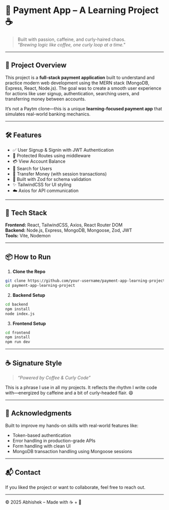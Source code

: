# 💸 Payment App – A Learning Project ☕

> Built with passion, caffeine, and curly-haired chaos.  
> _"Brewing logic like coffee, one curly loop at a time."_

---

## 🚀 Project Overview

This project is a **full-stack payment application** built to understand and practice modern web development using the MERN stack (MongoDB, Express, React, Node.js). The goal was to create a smooth user experience for actions like user signup, authentication, searching users, and transferring money between accounts.

It’s not a Paytm clone—this is a unique **learning-focused payment app** that simulates real-world banking mechanics.

---

## 🛠️ Features

- ✅ User Signup & Signin with JWT Authentication
- 🔐 Protected Routes using middleware
- 💳 View Account Balance
- 📇 Search for Users
- 💸 Transfer Money (with session transactions)
- 🧠 Built with Zod for schema validation
- ✨ TailwindCSS for UI styling
- ☁️ Axios for API communication

---

## 🧾 Tech Stack

**Frontend:** React, TailwindCSS, Axios, React Router DOM  
**Backend:** Node.js, Express, MongoDB, Mongoose, Zod, JWT  
**Tools:** Vite, Nodemon

---

## 📦 How to Run

1. **Clone the Repo**  
```bash
git clone https://github.com/your-username/payment-app-learning-project.git
cd payment-app-learning-project
```

2. **Backend Setup**  
```bash
cd backend
npm install
node index.js
```

3. **Frontend Setup**  
```bash
cd frontend
npm install
npm run dev
```

---

## ☕ Signature Style

> _“Powered by Coffee & Curly Code”_

This is a phrase I use in all my projects. It reflects the rhythm I write code with—energized by caffeine and a bit of curly-headed flair. 😄

---

## 🙌 Acknowledgments

Built to improve my hands-on skills with real-world features like:
- Token-based authentication
- Error handling in production-grade APIs
- Form handling with clean UI
- MongoDB transaction handling using Mongoose sessions

---

## 📬 Contact

If you liked the project or want to collaborate, feel free to reach out.

---

© 2025 Abhishek – Made with ☕ + 🧠